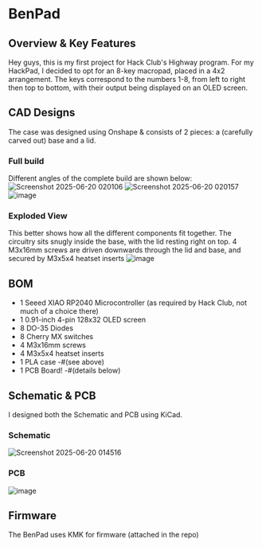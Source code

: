 # BenPad
## Overview & Key Features
Hey guys, this is my first project for Hack Club's Highway program. For my HackPad, I decided to opt for an 8-key macropad, placed in a 4x2 arrangement. The keys correspond to the numbers 1-8, from left to right then top to bottom, with their output being displayed on an OLED screen.

## CAD Designs
The case was designed using Onshape & consists of 2 pieces: a (carefully carved out) base and a lid.
### Full build
Different angles of the complete build are shown below:
![Screenshot 2025-06-20 020106](https://github.com/user-attachments/assets/676d0f33-ce54-4ab9-895d-a3c643ae27d7)
![Screenshot 2025-06-20 020157](https://github.com/user-attachments/assets/af87bf48-1e46-44ec-a660-8e7382286ac6)
![image](https://github.com/user-attachments/assets/77e6594c-66c0-42a1-b51b-2123151a8c13)

### Exploded View
This better shows how all the different components fit together. The circuitry sits snugly inside the base, with the lid resting right on top. 4 M3x16mm screws are driven downwards through the lid and base, and secured by M3x5x4 heatset inserts
![image](https://github.com/user-attachments/assets/e3cd45a2-cafa-4575-acbf-d06d620cee0e)


## BOM
- 1 Seeed XIAO RP2040 Microcontroller (as required by Hack Club, not much of a choice there)
- 1 0.91-inch 4-pin 128x32 OLED screen
- 8 DO-35 Diodes
- 8 Cherry MX switches
- 4 M3x16mm screws
- 4 M3x5x4 heatset inserts
- 1 PLA case -#(see above) 
- 1 PCB Board! -#(details below)

## Schematic & PCB
I designed both the Schematic and PCB using KiCad.

### Schematic
![Screenshot 2025-06-20 014516](https://github.com/user-attachments/assets/04378f10-3f18-4e6c-b5da-f31b66053820)

### PCB
![image](https://github.com/user-attachments/assets/31aa3373-1d73-4120-a343-781981b3436b)

## Firmware
The BenPad uses KMK for firmware (attached in the repo)
